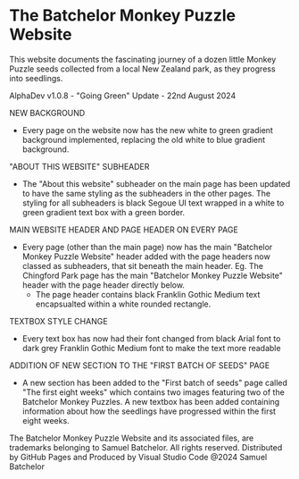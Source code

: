 # The Batchelor Monkey Puzzle Website
This website documents the fascinating journey of a dozen little Monkey Puzzle
seeds collected from a local New Zealand park, as they progress into seedlings. 

AlphaDev v1.0.8 - "Going Green" Update - 22nd August 2024

NEW BACKGROUND
- Every page on the website now has the new white to green gradient background implemented, replacing the old white to blue gradient background.

"ABOUT THIS WEBSITE" SUBHEADER
- The "About this website" subheader on the main page has been updated to have the same styling as the subheaders in the other pages. The styling for all subheaders is black Segoue UI text wrapped in a white to green gradient text box with a green border.

MAIN WEBSITE HEADER AND PAGE HEADER ON EVERY PAGE
- Every page (other than the main page) now has the main "Batchelor Monkey Puzzle Website" header added with the page headers now classed as subheaders, that sit beneath the main header. Eg. The Chingford Park page has the main "Batchelor Monkey Puzzle Website" header with the page header directly below.
    - The page header contains black Franklin Gothic Medium text encapsualted within a white rounded rectangle.

TEXTBOX STYLE CHANGE
- Every text box has now had their font changed from black Arial font to dark grey Franklin Gothic Medium font to make the text more readable

ADDITION OF NEW SECTION TO THE "FIRST BATCH OF SEEDS" PAGE
- A new section has been added to the "First batch of seeds" page called "The first eight weeks" which contains two images featuring two of the Batchelor Monkey Puzzles. A new textbox has been added containing information about how the seedlings have progressed within the first eight weeks.

The Batchelor Monkey Puzzle Website and its associated files, are trademarks belonging to Samuel Batchelor. All rights reserved.
Distributed by GitHub Pages and Produced by Visual Studio Code
@2024 Samuel Batchelor
